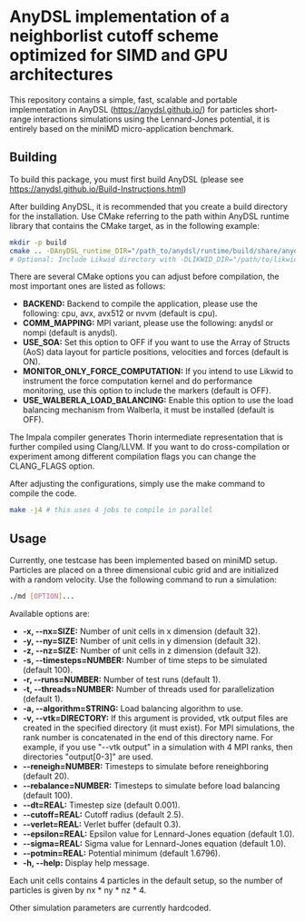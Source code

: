 # AnyDSL implementation of a neighborlist cutoff scheme optimized for SIMD and GPU architectures

This repository contains a simple, fast, scalable and portable implementation in AnyDSL (https://anydsl.github.io/) for particles short-range interactions simulations using the Lennard-Jones potential, it is entirely based on the miniMD micro-application benchmark.

## Building

To build this package, you must first build AnyDSL (please see https://anydsl.github.io/Build-Instructions.html)

After building AnyDSL, it is recommended that you create a build directory for the installation. Use CMake referring to the path within AnyDSL runtime library that contains the CMake target, as in the following example:

```bash
mkdir -p build
cmake .. -DAnyDSL_runtime_DIR="/path_to/anydsl/runtime/build/share/anydsl/cmake"
# Optional: Include Likwid directory with -DLIKWID_DIR="/path/to/likwid"
```

There are several CMake options you can adjust before compilation, the most important ones are listed as follows:

- **BACKEND:** Backend to compile the application, please use the following: cpu, avx, avx512 or nvvm (default is cpu).
- **COMM\_MAPPING:** MPI variant, please use the following: anydsl or nompi (default is anydsl).
- **USE\_SOA:** Set this option to OFF if you want to use the Array of Structs (AoS) data layout for particle positions, velocities and forces (default is ON).
- **MONITOR\_ONLY\_FORCE\_COMPUTATION:** If you intend to use Likwid to instrument the force computation kernel and do performance monitoring, use this option to include the markers (default is OFF).
- **USE\_WALBERLA\_LOAD\_BALANCING:** Enable this option to use the load balancing mechanism from Walberla, it must be installed (default is OFF).

The Impala compiler generates Thorin intermediate representation that is further compiled using Clang/LLVM. If you want to do cross-compilation or experiment among different compilation flags you can change the CLANG\_FLAGS option.

After adjusting the configurations, simply use the make command to compile the code.

```bash
make -j4 # this uses 4 jobs to compile in parallel
```

## Usage

Currently, one testcase has been implemented based on miniMD setup. Particles are placed on a three dimensional cubic grid and are initialized with a random velocity. Use the following command to run a simulation:

```bash
./md [OPTION]...
```

Available options are:

- **-x, --nx=SIZE:** Number of unit cells in x dimension (default 32).
- **-y, --ny=SIZE:** Number of unit cells in y dimension (default 32).
- **-z, --nz=SIZE:** Number of unit cells in z dimension (default 32).
- **-s, --timesteps=NUMBER:** Number of time steps to be simulated (default 100).
- **-r, --runs=NUMBER:** Number of test runs (default 1).
- **-t, --threads=NUMBER:** Number of threads used for parallelization (default 1).
- **-a, --algorithm=STRING:** Load balancing algorithm to use.
- **-v, --vtk=DIRECTORY:** If this argument is provided, vtk output files are created in the specified directory (it must exist). For MPI simulations, the rank number is concatenated in the end of this directory name. For example, if you use "--vtk output" in a simulation with 4 MPI ranks, then directories "output[0-3]" are used.
- **--reneigh=NUMBER:** Timesteps to simulate before reneighboring (default 20).
- **--rebalance=NUMBER:** Timesteps to simulate before load balancing (default 100).
- **--dt=REAL:** Timestep size (default 0.001).
- **--cutoff=REAL:** Cutoff radius (default 2.5).
- **--verlet=REAL:** Verlet buffer (default 0.3).
- **--epsilon=REAL:** Epsilon value for Lennard-Jones equation (default 1.0).
- **--sigma=REAL:** Sigma value for Lennard-Jones equation (default 1.0).
- **--potmin=REAL:** Potential minimum (default 1.6796).
- **-h, --help:** Display help message.

Each unit cells contains 4 particles in the default setup, so the number of particles is given by nx * ny * nz * 4.

Other simulation parameters are currently hardcoded.

